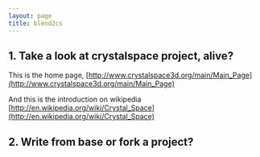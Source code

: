 ```yaml
---
layout: page
title: blend2cs
---
```



## 1. Take a look at crystalspace project, alive?


This is the home page, [http://www.crystalspace3d.org/main/Main_Page](http://www.crystalspace3d.org/main/Main_Page)

And this is the introduction on wikipedia [http://en.wikipedia.org/wiki/Crystal_Space](http://en.wikipedia.org/wiki/Crystal_Space)

## 2. Write from base or fork a project?